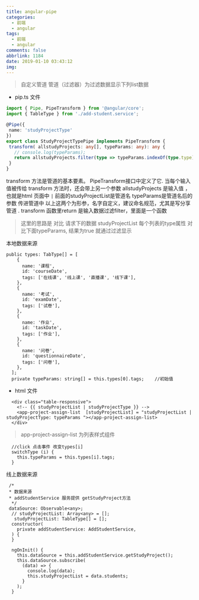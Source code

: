 ```yaml
---
title: angular-pipe
categories:
  - 前端
  - angular
tags:
  - 前端
  - angular
comments: false
abbrlink: 1184
date: 2019-01-10 03:43:12
img:
---
```


> 自定义管道 管道（过滤器）为过滤数据显示下列list数据

* pip.ts 文件
 ```ts
import { Pipe, PipeTransform } from '@angular/core';
import { TableType } from './add-student.service';

@Pipe({
  name: 'studyProjectType'
})
export class StudyProjectTypePipe implements PipeTransform {
  transform( allstudyProjects: any[], typeParams: any): any {
    // console.log(typeParams);
    return allstudyProjects.filter(type => typeParams.indexOf(type.type) !== -1);
  }
}
 ```

transform 方法是管道的基本要素。 PipeTransform接口中定义了它. 当每个输入值被传给 transform 方法时，还会带上另一个参数
allstudyProjects 是输入值 ，也就是html 页面中 `|`  前面的studyProjectList是管道名   typeParams是管道名后的参数 传进管道中
以上这两个为形参，名字自定义，建议命名规范，尤其是写分享管道 . transform 函数里return 是输入数据过滤filter，里面是一个函数

> 这里的思路是 对比 请求下的数据 studyProjectList 每个列表的type属性 对比下面typeParams, 结果为true 就通过过滤显示

本地数据来源
```
public types: TabType[] = [
    {
      name: '课程',
      id: 'courseDate',
      tags: ['在线课', '线上课', '直播课', '线下课'],
    },
    {
      name: '考试',
      id: 'examDate',
      tags: ['试卷'],
    },
    {
      name: '作业',
      id: 'taskDate',
      tags: ['作业'],
    },
    {
      name: '问卷',
      id: 'questionnaireDate',
      tags: ['问卷'],
    },
  ];
  private typeParams: string[] = this.types[0].tags;    //初始值
```

* html 文件
```
  <div class="table-responsive">
    <!-- {{ studyProjectList | studyProjectType }} -->
    <app-project-assign-list  [studyProjectList] = "studyProjectList | studyProjectType: typeParams "></app-project-assign-list>
  </div>
```
> app-project-assign-list 为列表样式组件
```
  //click 点击事件 改变types[i]
  switchType (i) {
    this.typeParams = this.types[i].tags;
  }
```

线上数据来源
```
 /*
 * 数据来源 
 * addStudentService 服务提供 getStudyProject方法
  */
 dataSource: Observable<any>;
  // studyProjectList: Array<any> = [];
   studyProjectList: TableType[] = [];
  constructor(
    private addStudentService: AddStudentService,
  ) {
  }

  ngOnInit() {
    this.dataSource = this.addStudentService.getStudyProject();
    this.dataSource.subscribe(
      (data) => {
        console.log(data);
        this.studyProjectList = data.students;
      }
    );
  }
```